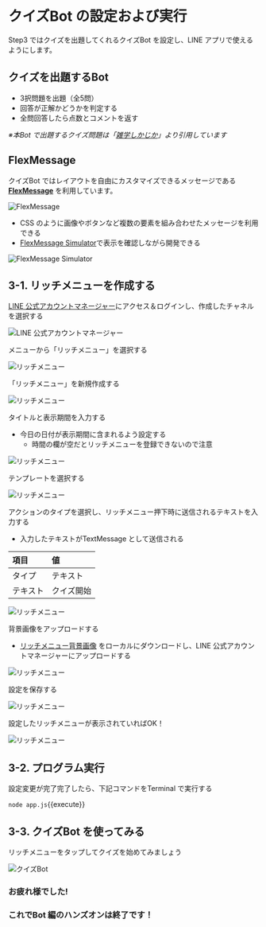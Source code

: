 # クイズBot の設定および実行

Step3 ではクイズを出題してくれるクイズBot を設定し、LINE アプリで使えるようにします。

## クイズを出題するBot

- 3択問題を出題（全5問）
- 回答が正解かどうかを判定する
- 全問回答したら点数とコメントを返す

*※本Bot で出題するクイズ問題は「[雑学しかじか](https://pedant19.com/)」より引用しています*

## FlexMessage
クイズBot ではレイアウトを自由にカスタマイズできるメッセージである **[FlexMessage](https://developers.line.biz/ja/docs/messaging-api/using-flex-messages/)** を利用しています。

![FlexMessage](https://raw.githubusercontent.com/sumihiro3/katacoda-scenarios/master/LineBotBasicCourse/LineBotBasicScenario/images/FlexMessage.png)

- CSS のように画像やボタンなど複数の要素を組み合わせたメッセージを利用できる
- [FlexMessage Simulator](https://developers.line.biz/console/fx/)で表示を確認しながら開発できる

![FlexMessage Simulator](https://raw.githubusercontent.com/sumihiro3/katacoda-scenarios/master/LineBotBasicCourse/LineBotBasicScenario/images/FlexMessageSimulator.png)


## 3-1. リッチメニューを作成する
[LINE 公式アカウントマネージャー](https://manager.line.biz/)にアクセス＆ログインし、作成したチャネルを選択する

![LINE 公式アカウントマネージャー](https://raw.githubusercontent.com/sumihiro3/katacoda-scenarios/master/LineBotBasicCourse/LineBotBasicScenario/images/AccountManagerSelectChannel.png)

メニューから「リッチメニュー」を選択する

![リッチメニュー](https://raw.githubusercontent.com/sumihiro3/katacoda-scenarios/master/LineBotBasicCourse/LineBotBasicScenario/images/AccountManagerRichMenu_01.png)

「リッチメニュー」を新規作成する

![リッチメニュー](https://raw.githubusercontent.com/sumihiro3/katacoda-scenarios/master/LineBotBasicCourse/LineBotBasicScenario/images/AccountManagerRichMenu_02.png)

タイトルと表示期間を入力する

- 今日の日付が表示期間に含まれるよう設定する
    - 時間の欄が空だとリッチメニューを登録できないので注意

![リッチメニュー](https://raw.githubusercontent.com/sumihiro3/katacoda-scenarios/master/LineBotBasicCourse/LineBotBasicScenario/images/AccountManagerRichMenu_03.png)

テンプレートを選択する

![リッチメニュー](https://raw.githubusercontent.com/sumihiro3/katacoda-scenarios/master/LineBotBasicCourse/LineBotBasicScenario/images/AccountManagerRichMenu_04.png)


アクションのタイプを選択し、リッチメニュー押下時に送信されるテキストを入力する

- 入力したテキストがTextMessage として送信される

|  項目  |  値  |
| :-- | :-- |
|  タイプ  |  テキスト  |
|  テキスト  |  クイズ開始  |

![リッチメニュー](https://raw.githubusercontent.com/sumihiro3/katacoda-scenarios/master/LineBotBasicCourse/LineBotBasicScenario/images/AccountManagerRichMenu_05.png)

背景画像をアップロードする

- [リッチメニュー背景画像](https://raw.githubusercontent.com/sumihiro3/line-bot-hands-on-vol1/master/static/quiz_rich_menu.png) をローカルにダウンロードし、LINE 公式アカウントマネージャーにアップロードする

![リッチメニュー](https://raw.githubusercontent.com/sumihiro3/katacoda-scenarios/master/LineBotBasicCourse/LineBotBasicScenario/images/AccountManagerRichMenu_06.png)

設定を保存する

![リッチメニュー](https://raw.githubusercontent.com/sumihiro3/katacoda-scenarios/master/LineBotBasicCourse/LineBotBasicScenario/images/AccountManagerRichMenu_07.png)

設定したリッチメニューが表示されていればOK！

![リッチメニュー](https://raw.githubusercontent.com/sumihiro3/katacoda-scenarios/master/LineBotBasicCourse/LineBotBasicScenario/images/AccountManagerRichMenu_08.png)

## 3-2. プログラム実行
設定変更が完了完了したら、下記コマンドをTerminal で実行する

`node app.js`{{execute}}


## 3-3. クイズBot を使ってみる
リッチメニューをタップしてクイズを始めてみましょう

![クイズBot](https://raw.githubusercontent.com/sumihiro3/katacoda-scenarios/master/LineBotBasicCourse/LineBotBasicScenario/images/QuizBot.png)

### お疲れ様でした!
### これでBot 編のハンズオンは終了です！

